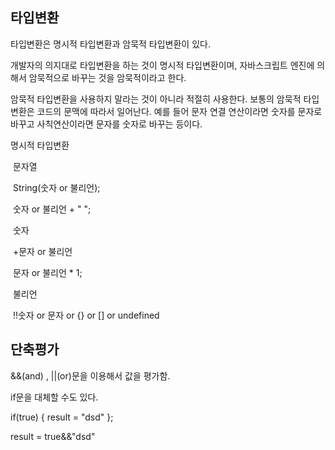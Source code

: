 <h2>타입변환</h2>

타입변환은 명시적 타입변환과 암묵적 타입변환이 있다. 

개발자의 의지대로 타입변환을 하는 것이 명시적 타입변환이며, 자바스크립트 엔진에 의해서 암묵적으로 바꾸는 것을 암묵적이라고 한다. 

암묵적 타입변환을 사용하지 말라는 것이 아니라 적절히 사용한다. 보통의 암묵적 타입변환은 코드의 문맥에 따라서 일어난다. 예를 들어 문자 연결 연산이라면 숫자를 문자로 바꾸고 사칙연산이라면 문자를 숫자로 바꾸는 등이다.

명시적 타입변환

​	문자열

​		String(숫자 or 불리언);

​		숫자 or 불리언 + " ";

​	숫자	

​		+문자 or 불리언

​		문자 or 불리언 * 1;

​	불리언

​		!!숫자 or 문자 or {} or [] or undefined



<h2>단축평가</h2>

&&(and) , ||(or)문을 이용해서 값을 평가함.

if문을 대체할 수도 있다.

if(true) { result = "dsd" };

result = true&&"dsd"